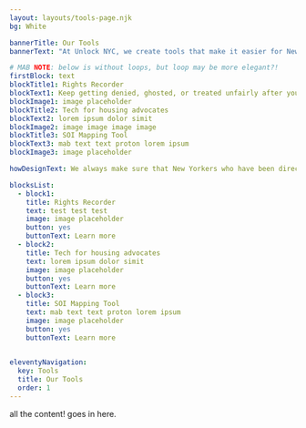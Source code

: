```yaml
---
layout: layouts/tools-page.njk
bg: White

bannerTitle: Our Tools
bannerText: "At Unlock NYC, we create tools that make it easier for New Yorkers with housing vouchers (like CityFHEPS, Section 8, HASA, and more) to keep a paper trail of your housing search, get justice after you’re treated unfairly, and make the voucher system work better for everyone."

# MAB NOTE: below is without loops, but loop may be more elegant?! 
firstBlock: text
blockTitle1: Rights Recorder
blockText1: Keep getting denied, ghosted, or treated unfairly after you mention your housing voucher? Use our free tools to make a paper trail, flex your rights, and get support.
blockImage1: image placeholder
blockTitle2: Tech for housing advocates
blockText2: lorem ipsum dolor simit
blockImage2: image image image image
blockTitle3: SOI Mapping Tool
blockText3: mab text text proton lorem ipsum
blockImage3: image placeholder

howDesignText: We always make sure that New Yorkers who have been directly impacted by voucher discrimination are involved at every step of our design process. Half of our staff and 100% of our governing board have used vouchers in NYC, and we frequently invite others in our community to speak up about what new tools we should build and how to improve our existing tools.

blocksList:
  - block1:
    title: Rights Recorder
    text: test test test
    image: image placeholder
    button: yes
    buttonText: Learn more
  - block2:
    title: Tech for housing advocates
    text: lorem ipsum dolor simit
    image: image placeholder
    button: yes
    buttonText: Learn more
  - block3:
    title: SOI Mapping Tool
    text: mab text text proton lorem ipsum
    image: image placeholder
    button: yes
    buttonText: Learn more
  

eleventyNavigation:
  key: Tools
  title: Our Tools
  order: 1
---
```


all the content! goes in here. 